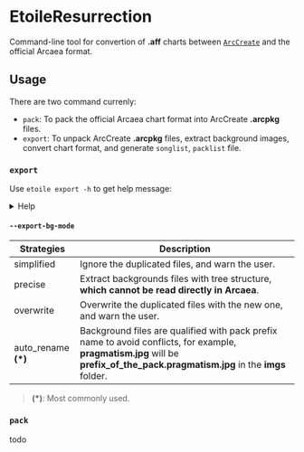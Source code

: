 # EtoileResurrection

Command-line tool for convertion of **.aff** charts between [`ArcCreate`](https://github.com/Arcthesia/ArcCreate) and the official Arcaea
format.

## Usage

There are two command currenly:

- `pack`: To pack the official Arcaea chart format into ArcCreate **.arcpkg** files.
- `export`: To unpack ArcCreate **.arcpkg** files, extract background images, convert chart format, and generate `songlist`, `packlist`
  file.

### `export`

Use `etoile export -h` to get help message:

<details><summary>Help</summary>

```
Usage: etoile export [<options>] [<arcpkgs>]... <prefix>

Options:
  --export-bg-mode, --mode=(simplified|precise|overwrite|auto_rename)
  -p, --pack=<text>     The name of the pack to export, defaults to single
  -v, --version=<text>  The version of the songs, defaults to 1.0
  -t, --time=<text>     The time when these songs are added, defaults to
                        current system time
  -h, --help            Show this message and exit

Arguments:
  <arcpkgs>
  <prefix>   The prefix of the song id

```

</details>

#### `--export-bg-mode`

| Strategies           | Description                                                                                                                                                                       |
|----------------------|-----------------------------------------------------------------------------------------------------------------------------------------------------------------------------------|
| simplified           | Ignore the duplicated files, and warn the user.                                                                                                                                   |
| precise              | Extract backgrounds files with tree structure, **which cannot be read directly in Arcaea**.                                                                                       |
| overwrite            | Overwrite the duplicated files with the new one, and warn the user.                                                                                                               |
| auto_rename __(\*)__ | Background files are qualified with pack prefix name to avoid conflicts, for example, **pragmatism.jpg** will be **prefix\_of\_the\_pack.pragmatism.jpg** in the **imgs** folder. |

> __(\*)__: Most commonly used.

### `pack`

todo

<!--

Use `etoile pack -h` to get help message:


<details><summary>Help</summary>

```

```

</details>

-->